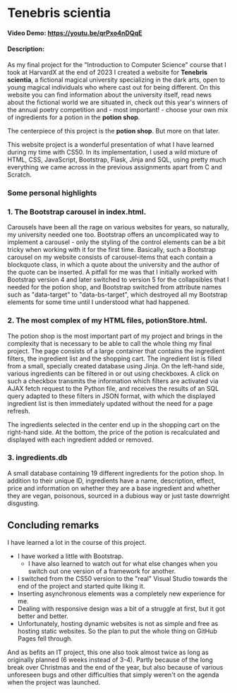# Tenebris scientia
#### Video Demo:  https://youtu.be/qrPxo4nDQqE
#### Description:
As my final project for the "Introduction to Computer Science" course that I took at HarvardX at the end of 2023 I created a website for **Tenebris scientia**, a fictional magical university specializing in the dark arts, open to young magical individuals who where cast out for being different. On this website you can find information about the university itself, read news about the fictional world we are situated in, check out this year's winners of the annual poetry competition and - most important! - choose your own mix of ingredients for a potion in the **potion shop**.

The centerpiece of this project is the **potion shop**. But more on that later.

This website project is a wonderful presentation of what I have learned during my time with CS50. In its implementation, I used a wild mixture of HTML, CSS, JavaScript, Bootstrap, Flask, Jinja and SQL, using pretty much everything we came across in the previous assignments apart from C and Scratch.

### Some personal highlights

### 1. The Bootstrap carousel in index.html.

Carousels have been all the rage on various websites for years, so naturally, my university needed one too. Bootstrap offers an uncomplicated way to implement a carousel - only the styling of the control elements can be a bit tricky when working with it for the first time. Basically, such a Bootstrap carousel on my website consists of carousel-items that each contain a blockquote class, in which a quote about the university and the author of the quote can be inserted. A pitfall for me was that I initially worked with Bootstrap version 4 and later switched to version 5 for the collapsibles that I needed for the potion shop, and Bootstrap switched from attribute names such as "data-target" to "data-bs-target", which destroyed all my Bootstrap elements for some time until I understood what had happened.

### 2. The most complex of my HTML files, potionStore.html.

The potion shop is the most important part of my project and brings in the complexity that is necessary to be able to call the whole thing my final project. The page consists of a large container that contains the ingredient filters, the ingredient list and the shopping cart. The ingredient list is filled from a small, specially created database using Jinja. On the left-hand side, various ingredients can be filtered in or out using checkboxes. A click on such a checkbox transmits the information which filters are activated via AJAX fetch request to the Python file, and receives the results of an SQL query adapted to these filters in JSON format, with which the displayed ingredient list is then immediately updated without the need for a page refresh.

The ingredients selected in the center end up in the shopping cart on the right-hand side. At the bottom, the price of the potion is recalculated and displayed with each ingredient added or removed.

### 3. ingredients.db
A small database containing 19 different ingredients for the potion shop. In addition to their unique ID, ingredients have a name, description, effect, price and information on whether they are a base ingredient and whether they are vegan, poisonous, sourced in a dubious way or just taste downright disgusting.

## Concluding remarks
I have learned a lot in the course of this project.
- I have worked a little with Bootstrap.
    - I have also learned to watch out for what else changes when you switch out one version of a framework for another.
- I switched from the CS50 version to the "real" Visual Studio towards the end of the project and started quite liking it.
- Inserting asynchronous elements was a completely new experience for me.
- Dealing with responsive design was a bit of a struggle at first, but it got better and better.
- Unfortunately, hosting dynamic websites is not as simple and free as hosting static websites. So the plan to put the whole thing on GitHub Pages fell through.

And as befits an IT project, this one also took almost twice as long as originally planned (6 weeks instead of 3-4). Partly because of the long break over Christmas and the end of the year, but also because of various unforeseen bugs and other difficulties that simply weren't on the agenda when the project was launched.
